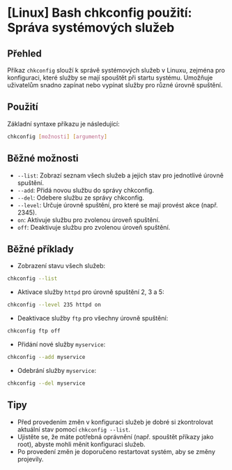 # [Linux] Bash chkconfig použití: Správa systémových služeb

## Přehled
Příkaz `chkconfig` slouží k správě systémových služeb v Linuxu, zejména pro konfiguraci, které služby se mají spouštět při startu systému. Umožňuje uživatelům snadno zapínat nebo vypínat služby pro různé úrovně spuštění.

## Použití
Základní syntaxe příkazu je následující:

```bash
chkconfig [možnosti] [argumenty]
```

## Běžné možnosti
- `--list`: Zobrazí seznam všech služeb a jejich stav pro jednotlivé úrovně spuštění.
- `--add`: Přidá novou službu do správy chkconfig.
- `--del`: Odebere službu ze správy chkconfig.
- `--level`: Určuje úrovně spuštění, pro které se mají provést akce (např. 2345).
- `on`: Aktivuje službu pro zvolenou úroveň spuštění.
- `off`: Deaktivuje službu pro zvolenou úroveň spuštění.

## Běžné příklady
- Zobrazení stavu všech služeb:
```bash
chkconfig --list
```

- Aktivace služby `httpd` pro úrovně spuštění 2, 3 a 5:
```bash
chkconfig --level 235 httpd on
```

- Deaktivace služby `ftp` pro všechny úrovně spuštění:
```bash
chkconfig ftp off
```

- Přidání nové služby `myservice`:
```bash
chkconfig --add myservice
```

- Odebrání služby `myservice`:
```bash
chkconfig --del myservice
```

## Tipy
- Před provedením změn v konfiguraci služeb je dobré si zkontrolovat aktuální stav pomocí `chkconfig --list`.
- Ujistěte se, že máte potřebná oprávnění (např. spouštět příkazy jako root), abyste mohli měnit konfiguraci služeb.
- Po provedení změn je doporučeno restartovat systém, aby se změny projevily.